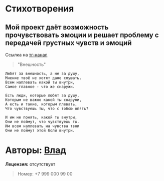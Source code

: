 # Стихотворения
## Мой проект даёт возможность прочувствовать эмоции и решает проблему с передачей грустных чувств и эмоций 
Ссылка на [тг-канал](https://t.me/house_of_depressions)

> "Внешность"
```
Любят за внешность, а не за душу,
Мнение твоё не хотят даже слушать.
Всем наплевать какой ты внутри,
Самое главное - что же снаружи.

Есть люди, которые любят за душу,
Которым не важно какой ты снаружи,
А есть и такие, которым плевать,
Что чувствуешь ты, что с тобою опять?
 
И им не понять, какой ты внутри,
Они не поймут, что чувствуешь ты.
Им всем наплевать на чувства твои 
Они не поймут этой боли внутри.
```
# Авторы: [Влад](@Nikto_vlad)
**Лецензия:** отсутствует
> Номер: +7 999 000 99 00
